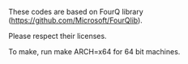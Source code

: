 These codes are based on FourQ library (https://github.com/Microsoft/FourQlib). 

Please respect their licenses.  

To make, run make ARCH=x64 for 64 bit machines. 
